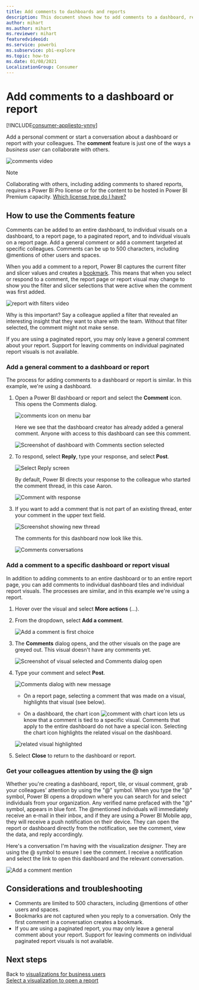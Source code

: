 ```yaml
---
title: Add comments to dashboards and reports
description: This document shows how to add comments to a dashboard, report, or visual and how to use comments to have conversations with collaborators.
author: mihart
ms.author: mihart
ms.reviewer: mihart
featuredvideoid: 
ms.service: powerbi
ms.subservice: pbi-explore
ms.topic: how-to
ms.date: 01/08/2021
LocalizationGroup: Consumer
---
```

# Add comments to a dashboard or report

[!INCLUDE[consumer-appliesto-ynny](../includes/consumer-appliesto-ynny.md)]

Add a personal comment or start a conversation about a dashboard or report with your colleagues. The **comment** feature is just one of the ways a *business user* can collaborate with others. 

![comments video](media/end-user-comment/comment.gif)

> [!NOTE]
> Collaborating with others, including adding comments to shared reports, requires a Power BI Pro license or for the content to be hosted in Power BI Premium capacity. [Which license type do I have?](end-user-license.md)

## How to use the Comments feature
Comments can be added to an entire dashboard, to individual visuals on a dashboard, to a report page, to a paginated report, and to individual visuals on a report page. Add a general comment or add a comment targeted at specific colleagues. Comments can be up to 500 characters, including @mentions of other users and spaces.

When you add a comment to a report, Power BI captures the current filter and slicer values and creates a [bookmark](end-user-bookmarks.md). This means that when you select or respond to a comment, the report page or report visual may change to show you the filter and slicer selections that were active when the comment was first added.  

![report with filters video](media/end-user-comment/power-bi-comment.gif)

Why is this important? Say a colleague applied a filter that revealed an interesting insight that they want to share with the team. Without that filter selected, the comment might not make sense.

If you are using a paginated report, you may only leave a general comment about your report.  Support for leaving comments on individual paginated report visuals is not available.

### Add a general comment to a dashboard or report
The process for adding comments to a dashboard or report is similar.  In this example, we're using a dashboard. 

1. Open a Power BI dashboard or report and select the **Comment** icon. This opens the Comments dialog.

    ![comments icon on menu bar](media/end-user-comment/power-bi-comment-icon.png)

    Here we see that the dashboard creator has already added a general comment.  Anyone with access to this dashboard can see this comment.

    ![Screenshot of dashboard with Comments section selected](media/end-user-comment/power-bi-first-comments.png)

2. To respond, select **Reply**, type your response, and select **Post**.  

    ![Select Reply screen](media/end-user-comment/power-bi-comments-reply.png)

    By default, Power BI directs your response to the colleague who started the comment thread, in this case Aaron. 

    ![Comment with response](media/end-user-comment/power-bi-respond.png)

 3. If you want to add a comment that is not part of an existing thread, enter your comment in the upper text field.

    ![Screenshot showing new thread](media/end-user-comment/power-bi-new-commenting.png)

    The comments for this dashboard now look like this.

    ![Comments conversations](media/end-user-comment/power-bi-conversation.png)

### Add a comment to a specific dashboard or report visual
In addition to adding comments to an entire dashboard or to an entire report page, you can add comments to individual dashboard tiles and individual report visuals. The processes are similar, and in this example we're using a report.

1. Hover over the visual and select **More actions** (...).    
2. From the dropdown, select **Add a comment**.

    ![Add a comment is first choice](media/end-user-comment/power-bi-comment-reports.png)  

3.  The **Comments** dialog opens, and the other visuals on the page are greyed out. This visual doesn't have any comments yet. 

    ![Screenshot of visual selected and Comments dialog open](media/end-user-comment/power-bi-comments-column.png)  

4. Type your comment and select **Post**.

    ![Comments dialog with new message](media/end-user-comment/power-bi-comment-spikes.png)  

    - On a report page, selecting a comment that was made on a visual, highlights that visual (see below).

    - On a dashboard, the chart icon ![comment with chart icon](media/end-user-comment/power-bi-comment-chart-icon.png) lets us know that a comment is tied to a specific visual. Comments that apply to the entire dashboard do not have a special icon. Selecting the chart icon highlights the related visual on the dashboard.
    

    ![related visual highlighted](media/end-user-comment/power-bi-highlights.png)

5. Select **Close** to return to the dashboard or report.

### Get your colleagues attention by using the @ sign
Whether you're creating a dashboard, report, tile, or visual comment, grab your colleagues' attention by using the "\@" symbol.  When you type the "\@" symbol, Power BI opens a dropdown where you can search for and select individuals from your organization. Any verified name prefaced with the "\@" symbol, appears in blue font. The @mentioned individuals will immediately receive an e-mail in their inbox, and if they are using a Power BI Mobile app, they will receive a push notification on their device. They can open the report or dashboard directly from the notification, see the comment, view the data, and reply accordingly.

Here's a conversation I'm having with the visualization *designer*. They are using the @ symbol to ensure I see the comment. I receive a notification and select the link to open this dashboard and the relevant conversation.  

![Add a comment mention](media/end-user-comment/power-bi-comment-conversation.png)  

## Considerations and troubleshooting

- Comments are limited to 500 characters, including @mentions of other users and spaces.
- Bookmarks are not captured when you reply to a conversation. Only the first comment in a conversation creates a bookmark.
- If you are using a paginated report, you may only leave a general comment about your report.  Support for leaving comments on individual paginated report visuals is not available.

## Next steps
Back to [visualizations for business users](end-user-visualizations.md)    
[Select a visualization to open a report](end-user-report-open.md)
